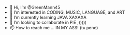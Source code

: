 - 👋 Hi, I’m @GreenMann45
- 👀 I’m interested in CODING, MUSIC, LANGUAGE, and ART
- 🌱 I’m currently learning JAVA XAXAXA
- 💞️ I’m looking to collaborate in PIE ;)))))
- 📫 How to reach me ... IN MY ASS! (tu pene)

<!---
GreenMann45/GreenMann45 is a ✨ special ✨ repository because its `README.md` (this file) appears on your GitHub profile.
You can click the Preview link to take a look at your changes.
--->

